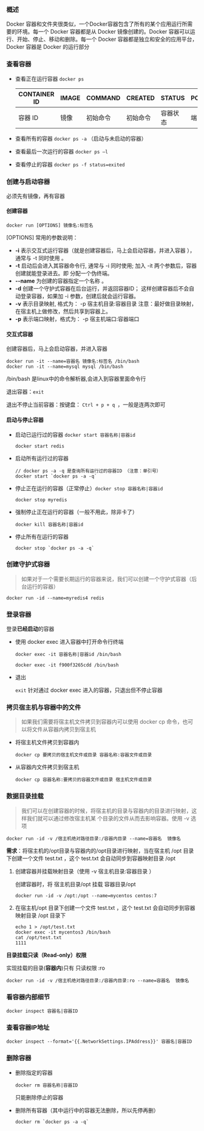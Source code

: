 ### 概述

Docker 容器和文件夹很类似，一个Docker容器包含了所有的某个应用运行所需要的环境。每一个 Docker 容器都是从 Docker 镜像创建的。Docker 容器可以运行、开始、停止、移动和删除。每一个 Docker 容器都是独立和安全的应用平台，Docker 容器是 Docker 的运行部分

### 查看容器

- 查看正在运行容器 `docker ps`

  | CONTAINER ID | IMAGE | COMMAND  | CREATED  | STATUS   | PORTS  | NAMES    |
  | ------------ | ----- | -------- | -------- | -------- | ------ | -------- |
  | 容器 ID      | 镜像  | 初始命令 | 初始命令 | 容器状态 | 端口号 | 容器名字 |

- 查看所有的容器 `docker ps -a`  （启动与未启动的容器）

- 查看最后一次运行的容器 `docker ps –l`

- 查看停止的容器 `docker ps -f status=exited`

### 创建与启动容器

必须先有镜像，再有容器

#### 创建容器

`docker run [OPTIONS] 镜像名:标签名`

[OPTIONS] 常用的参数说明：

- **-i** 表示交互式运行容器（就是创建容器后，马上会启动容器，并进入容器 ），通常与 -t 同时使用 。
- **-t** 启动后会进入其容器命令行, 通常与  -i 同时使用; 加入  -it 两个参数后，容器创建就能登录进去。即
  分配一个伪终端。
- **--name** 为创建的容器指定一个名称 。
- **-d** 创建一个守护式容器在后台运行，并返回容器ID；
  这样创建容器后不会自动登录容器，如果加 -i 参数，创建后就会运行容器。
- **-v** 表示目录映射, 格式为： -p 宿主机目录:容器目录
  注意：最好做目录映射，在宿主机上做修改，然后共享到容器上。
- **-p** 表示端口映射，格式为： -p 宿主机端口:容器端口

#### 交互式容器

创建容器后，马上会启动容器，并进入容器

```
docker run -it --name=容器名 镜像名:标签名 /bin/bash
docker run -it --name=mysql mysql /bin/bash
```

/bin/bash 是linux中的命令解析器,会进入到容器里面命令行

退出容器：`exit`

退出不停止当前容器：按键盘： `Ctrl + p + q `，一般是连两次即可

#### 启动与停止容器

- 启动已运行过的容器 `docker start 容器名称|容器id`

  ```
  docker start redis
  ```

- 启动所有运行过的容器

  ```
  // docker ps -a -q 是查询所有运行过的容器ID （注意：单引号）
  docker start `docker ps -a -q`
  ```

- 停止正在运行的容器（正常停止）`docker stop 容器名称|容器id`

  ```
  docker stop myredis
  ```

- 强制停止正在运行的容器（一般不用此，除非卡了）

  ```
  docker kill 容器名称|容器id
  ```

- 停止所有在运行的容器

  ```
  docker stop `docker ps -a -q`
  ```

### 创建守护式容器

> 如果对于一个需要长期运行的容器来说，我们可以创建一个守护式容器（后台运行的容器）

```
docker run -id --name=myredis4 redis
```

### 登录容器

登录**已经启动**的容器

- 使用  docker exec 进入容器中打开命令行终端

  `docker exec -it 容器名称|容器id /bin/bash`

  ```
  docker exec -it f900f3265cdd /bin/bash
  ```

- 退出

  `exit` 针对通过  docker exec 进入的容器，只退出但不停止容器

### 拷贝宿主机与容器中的文件

> 如果我们需要将宿主机文件拷贝到容器内可以使用  docker cp 命令，也可以将文件从容器内拷贝到宿主机

- 将宿主机文件拷贝到容器内

  `docker cp 要拷贝的宿主机文件或目录 容器名称:容器文件或目录`

- 从容器内文件拷贝到宿主机

  `docker cp 容器名称:要拷贝的容器文件或目录 宿主机文件或目录`

### 数据目录挂载

> 我们可以在创建容器的时候，将宿主机的目录与容器内的目录进行映射，这样我们就可以通过修改宿主机某
> 个目录的文件从而去影响容器。使用  -v 选项

`docker run -id -v /宿主机绝对路径目录:/容器内目录 --name=容器名  镜像名`

**需求**：将宿主机的/opt目录与容器内的/opt目录进行映射，当在宿主机 /opt 目录下创建一个文件 test.txt ，这个 test.txt 会自动同步到容器映射目录 /opt

1. 创建容器并挂载映射目录（使用 -v 宿主机目录:容器目录 ）

   创建容器时，将 宿主机目录/opt 挂载 容器目录/opt

   `docker run -id -v /opt:/opt --name=mycentos centos:7`

2. 在宿主机/opt 目录下创建一个文件 test.txt ，这个 test.txt 会自动同步到容器映射目录 /opt 目录下

   ```
   echo 1 > /opt/test.txt
   docker exec -it mycentos3 /bin/bash
   cat /opt/test.txt
   1111
   ```

**目录挂载只读（Read-only）权限**

实现挂载的目录(**容器内**)只有 只读权限 :ro 

`docker run -id -v /宿主机绝对路径目录:/容器内目录:ro --name=容器名  镜像名`

### 看容器内部细节

`docker inspect 容器名|容器ID`

###  查看容器IP地址

`docker inspect --format='{{.NetworkSettings.IPAddress}}' 容器名|容器ID`

### 删除容器

- 删除指定的容器

  `docker rm 容器名称|容器ID`

  只能删除停止的容器

- 删除所有容器（其中运行中的容器无法删除，所以先停再删）

  ```
  docker rm `docker ps -a -q`
  ```

  